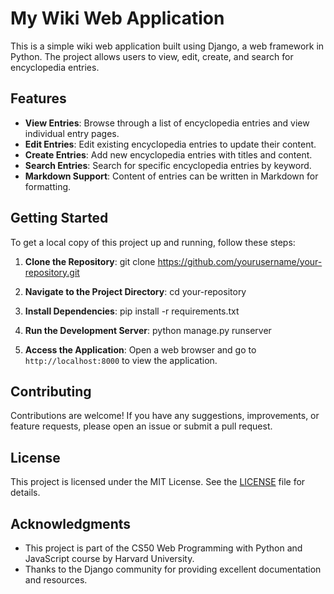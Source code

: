# My Wiki Web Application

This is a simple wiki web application built using Django, a web framework in Python. The project allows users to view, edit, create, and search for encyclopedia entries.

## Features

- **View Entries**: Browse through a list of encyclopedia entries and view individual entry pages.
- **Edit Entries**: Edit existing encyclopedia entries to update their content.
- **Create Entries**: Add new encyclopedia entries with titles and content.
- **Search Entries**: Search for specific encyclopedia entries by keyword.
- **Markdown Support**: Content of entries can be written in Markdown for formatting.

## Getting Started

To get a local copy of this project up and running, follow these steps:

1. **Clone the Repository**: 
git clone https://github.com/yourusername/your-repository.git


2. **Navigate to the Project Directory**: 
cd your-repository

3. **Install Dependencies**: 
pip install -r requirements.txt


4. **Run the Development Server**: 
python manage.py runserver


5. **Access the Application**: 
Open a web browser and go to `http://localhost:8000` to view the application.

## Contributing

Contributions are welcome! If you have any suggestions, improvements, or feature requests, please open an issue or submit a pull request.

## License

This project is licensed under the MIT License. See the [LICENSE](LICENSE) file for details.

## Acknowledgments

- This project is part of the CS50 Web Programming with Python and JavaScript course by Harvard University.
- Thanks to the Django community for providing excellent documentation and resources.
